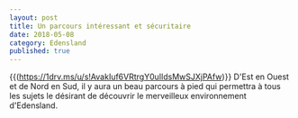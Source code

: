 ```yaml
---
layout: post
title: Un parcours intéressant et sécuritaire
date: 2018-05-08
category: Edensland
published: true
---
```

{{(https://1drv.ms/u/s!AvakIuf6VRtrgY0uIldsMwSJXjPAfw)}}
D'Est en Ouest et de Nord en Sud, il y aura un beau parcours à pied qui permettra à tous les sujets le désirant de découvrir le merveilleux environnement d'Edensland.
